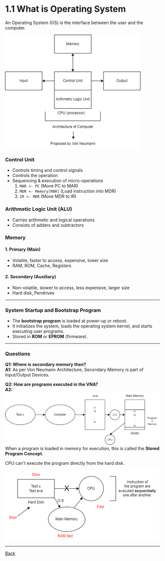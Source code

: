 # 1.1 What is Operating System
An Operating System (OS) is the interface between the user and the computer.

![Component of Hardware](img/components_of_hardware.drawio.png)

### Control Unit
- Controls timing and control signals
- Controls the operation
- Sequencing & execution of micro-operations
    1. `MAR <- PC` (Move PC to MAR)
    2. `MDR <- Memory[MAR]` (Load instruction into MDR)
    3. `IR <- MDR` (Move MDR to IR)

### Arithmetic Logic Unit (ALU)
- Carries arithmetic and logical operations
- Consists of adders and subtractors

### Memory
#### 1. Primary (Main)
- Volatile, faster to access, expensive, lower size
- RAM, ROM, Cache, Registers

#### 2. Secondary (Auxiliary)
- Non-volatile, slower to access, less expensive, larger size
- Hard disk, Pendrives

---

### System Startup and Bootstrap Program
- The **bootstrap program** is loaded at power-up or reboot.
- It initializes the system, loads the operating system kernel, and starts executing user programs.
- Stored in **ROM** or **EPROM** (firmware).

---

### Questions
**Q1: Where is secondary memory then?**  
**A1:** As per Von Neumann Architecture, Secondary Memory is part of Input/Output Devices.

**Q2: How are programs executed in the VNA?**  
**A2:**  
![Execution of VNA](img/execution_of_VNA.drawio.png)  
When a program is loaded in memory for execution, this is called the **Stored Program Concept**.

CPU can't execute the program directly from the hard disk.

![Stored Program Concept](img/stored_program_concept.drawio.png)  

---
[Back](Chapter1.md)
